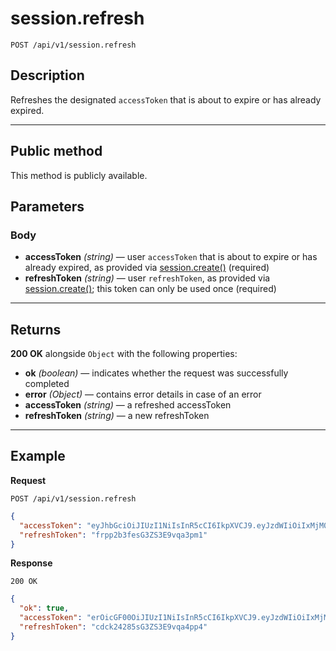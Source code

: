 # session.refresh

`POST /api/v1/session.refresh`

## Description

Refreshes the designated `accessToken` that is about to expire or has already expired.

---

## Public method

This method is publicly available.

## Parameters

### Body

- **accessToken** _(string)_ — user `accessToken` that is about to expire or has already expired, as provided via [session.create()](./session.create.md) (required)
- **refreshToken** _(string)_ — user `refreshToken`, as provided via [session.create()](./session.create.md); this token can only be used once (required)

---

## Returns

**200 OK** alongside `Object` with the following properties:

- **ok** _(boolean)_ — indicates whether the request was successfully completed
- **error** _(Object)_ — contains error details in case of an error
- **accessToken** _(string)_ — a refreshed accessToken
- **refreshToken** _(string)_ — a new refreshToken

---

## Example

**Request**

```
POST /api/v1/session.refresh
```

```json
{
  "accessToken": "eyJhbGciOiJIUzI1NiIsInR5cCI6IkpXVCJ9.eyJzdWIiOiIxMjM0NTY3ODkwIiwibmFtZSI6IkpvaG4gRG9lIiwiYWRtaW4iOnRydWV9.TJVA95OrM7E2cBab30RMHrHDcEfxjoYZgeFONFh7HgQ",
  "refreshToken": "frpp2b3fesG3ZS3E9vqa3pm1"
}
```

**Response**

`200 OK`

```json
{
  "ok": true,
  "accessToken": "erOicGF00OiJIUzI1NiIsInR5cCI6IkpXVCJ9.eyJzdWIiOiIxMjM0NTY3ODkwIiwibmFtZSI6IkpvaG4gRG9lIiwiYWRtaW4iOnRydWV9.TJVA95OrM7E2cBab30RMHrHDcEfxjoYZgeFONFh7HgQ",
  "refreshToken": "cdck24285sG3ZS3E9vqa4pp4"
}
```
